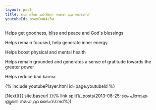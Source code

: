 ```yaml
---
layout: post
title: ഓം നിഷ ചാറിനെ നമഹ ൧൧ ടൈംസ്
youtubeId: psamDaW4s5w
---
```

 
 
Helps get goodness, bliss and peace and God's blessings
 
Helps remain focused, help generate inner energy 
 
Helps boost physical and mental health 
 
Helps remain grounded and generates a sense of gratitude towards the greater power 
 
Helps reduce bad karma
 
 
 
 


{% include youtubePlayer.html id=page.youtubeId %}
 
[Next]({{ site.baseurl }}{% link  split1/_posts/2013-08-25-ഓം പിന്നാക്ക ബ്രൂതെ നമഹ ൧൧ ടൈംസ്.md%})
 
